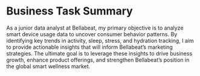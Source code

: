 # Business Task Summary

As a junior data analyst at Bellabeat, my primary objective is to analyze smart device usage data to uncover consumer behavior patterns. By identifying key trends in activity, sleep, stress, and hydration tracking, I aim to provide actionable insights that will inform Bellabeat’s marketing strategies. The ultimate goal is to leverage these insights to drive business growth, enhance product offerings, and strengthen Bellabeat’s position in the global smart wellness market.

